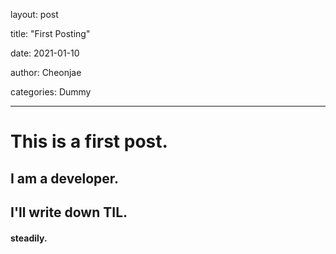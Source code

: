layout: post

title: "First Posting"

date: 2021-01-10

author: Cheonjae

categories: Dummy

-----------------------------------------------------------------------------

# This is a first post.

## I am a developer.

## I'll write down TIL.

#### steadily.

